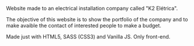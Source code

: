 Website made to an electrical installation company called "K2 Elétrica".

The objective of this website is to show the portfolio of the company and to make avaible the contact of interested people to make a budget.

Made just with HTML5, SASS (CSS3) and Vanilla JS. Only front-end.
